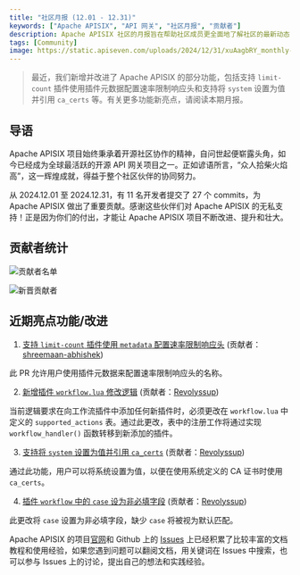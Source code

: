 ```yaml
---
title: "社区月报 (12.01 - 12.31)"
keywords: ["Apache APISIX", "API 网关", "社区月报", "贡献者"]
description: Apache APISIX 社区的月报旨在帮助社区成员更全面地了解社区的最新动态，方便大家参与到 Apache APISIX 社区中来。
tags: [Community]
image: https://static.apiseven.com/uploads/2024/12/31/xuAagbRY_monthly-report-cover-cn.png
---
```


> 最近，我们新增并改进了 Apache APISIX 的部分功能，包括支持 `limit-count` 插件使用插件元数据配置速率限制响应头和支持将 `system` 设置为值并引用 `ca_certs` 等。有关更多功能新亮点，请阅读本期月报。
<!--truncate-->
## 导语

Apache APISIX 项目始终秉承着开源社区协作的精神，自问世起便崭露头角，如今已经成为全球最活跃的开源 API 网关项目之一。正如谚语所言，“众人拾柴火焰高”，这一辉煌成就，得益于整个社区伙伴的协同努力。

从 2024.12.01 至 2024.12.31，有 11 名开发者提交了 27 个 commits，为 Apache APISIX 做出了重要贡献。感谢这些伙伴们对 Apache APISIX 的无私支持！正是因为你们的付出，才能让 Apache APISIX 项目不断改进、提升和壮大。

## 贡献者统计

![贡献者名单](https://static.apiseven.com/uploads/2024/12/31/npwFTjZH_dec-monthly-report-en.png)

![新晋贡献者](https://static.apiseven.com/uploads/2024/12/31/yZ9uaOc4_dec-new-contributors.jpg)

## 近期亮点功能/改进

1. [支持 `limit-count` 插件使用 `metadata` 配置速率限制响应头](https://github.com/apache/apisix/pull/11831) (贡献者：[shreemaan-abhishek](https://github.com/shreemaan-abhishek))

此 PR 允许用户使用插件元数据来配置速率限制响应头的名称。

2. [新增插件 `workflow.lua` 修改逻辑](https://github.com/apache/apisix/pull/11832) (贡献者：[Revolyssup](https://github.com/Revolyssup))

当前逻辑要求在向工作流插件中添加任何新插件时，必须更改在 `workflow.lua` 中定义的 `supported_actions` 表。通过此更改，表中的注册工作将通过实现 `workflow_handler()` 函数转移到新添加的插件。

3. [支持将 `system` 设置为值并引用 `ca_certs`](https://github.com/apache/apisix/pull/11809) (贡献者：[Revolyssup](https://github.com/Revolyssup))

通过此功能，用户可以将系统设置为值，以便在使用系统定义的 CA 证书时使用 `ca_certs`。

4. [插件 `workflow` 中的 `case` 设为非必填字段](https://github.com/apache/apisix/pull/11787) (贡献者：[Revolyssup](https://github.com/Revolyssup))

此更改将 `case` 设置为非必填字段，缺少 `case` 将被视为默认匹配。

Apache APISIX 的项目[官网](https://apisix.apache.org/zh/)和 Github 上的 [Issues](https://github.com/apache/apisix/issues) 上已经积累了比较丰富的文档教程和使用经验，如果您遇到问题可以翻阅文档，用关键词在 Issues 中搜索，也可以参与 Issues 上的讨论，提出自己的想法和实践经验。
